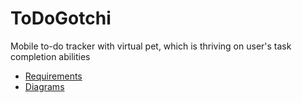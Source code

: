 # ToDoGotchi

Mobile to-do tracker with virtual pet, which is thriving on user's task completion abilities

- [Requirements](https://github.com/octolera/ToDoGotchi/blob/main/Requirements/SRS.md)
- [Diagrams](https://github.com/octolera/ToDoGotchi/blob/main/Diagrams/description/README.md)

